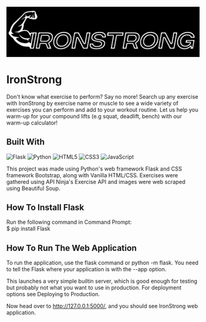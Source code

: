 ![ironstronglogo.png](ironstronglogo.png)
# IronStrong

Don't know what exercise to perform? Say no more! Search up any exercise with IronStrong by exercise name or muscle to see a wide variety of exercises you can perform and add to your workout routine. Let us help you warm-up for your compound lifts (e.g squat, deadlift, bench) with our warm-up calculator!

## Built With

![Flask](https://img.shields.io/badge/flask-%23000.svg?style=for-the-badge&logo=flask&logoColor=white)
![Python](https://img.shields.io/badge/python-3670A0?style=for-the-badge&logo=python&logoColor=ffdd54)
![HTML5](https://img.shields.io/badge/html5-%23E34F26.svg?style=for-the-badge&logo=html5&logoColor=white)
![CSS3](https://img.shields.io/badge/css3-%231572B6.svg?style=for-the-badge&logo=css3&logoColor=white)
![JavaScript](https://img.shields.io/badge/javascript-%23323330.svg?style=for-the-badge&logo=javascript&logoColor=%23F7DF1E)

This project was made using Python's web framework Flask and CSS framework Bootstrap, along with Vanilla HTML/CSS.
Exercises were gathered using API Ninja's Exercise API and images were web scraped using Beautiful Soup.

## How To Install Flask
Run the following command in Command Prompt:
<br>
$ pip install Flask

## How To Run The Web Application

To run the application, use the flask command or python -m flask. You need to tell the Flask where your application is with the --app option.

This launches a very simple builtin server, which is good enough for testing but probably not what you want to use in production. For deployment options see Deploying to Production.

Now head over to http://127.0.0.1:5000/, and you should see IronStrong web application.

